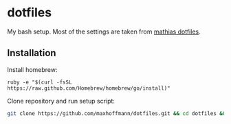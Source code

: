 dotfiles
========

My bash setup. Most of the settings are taken from [mathias dotfiles](https://github.com/mathiasbynens/dotfiles).

Installation
------------

Install homebrew:
```
ruby -e "$(curl -fsSL https://raw.github.com/Homebrew/homebrew/go/install)"
```

Clone repository and run setup script:
```bash
git clone https://github.com/maxhoffmann/dotfiles.git && cd dotfiles && source setup.sh
```
